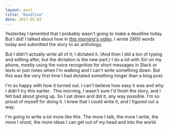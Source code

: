 ```yaml
---
layout: post
title: "Deadline"
date: 2017-05-02
---
```


Yesterday I lamented that I probably wasn't going to make a deadline today. But I did! I talked about how in [this morning's video](https://youtu.be/X15hy1mWcvo). I wrote 2800 words today and submitted the story to an anthology.

But I didn't actually write all of it; I dictated it. (And then I did a ton of typing and editing after, but the dictation is the new part.) I do a lot with Siri on my phone, mostly using the voice recognition for short messages in Slack or texts or just notes when I'm walking and I can't write something down. But this was the very first time I had dictated something longer than a blog post.

I'm so happy with how it turned out. I can't believe how easy it was and why I didn't try this earlier.  This morning, I wasn't sure I'd finish the story, and I felt bad about giving up. So I sat down and did it, any way possible. I'm so proud of myself for doing it. I knew that I could write it, and I figured out a way.

I'm going to write a lot more like this. The more I talk, the more I write, the more I shoot, the more ideas I can get out of my head and into the world.
